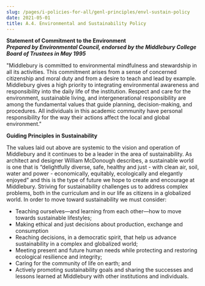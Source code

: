 ```yaml
---
slug: /pages/i-policies-for-all/genl-principles/envl-sustain-policy
date: 2021-05-01
title: A.4. Environmental and Sustainability Policy
---
```

**Statement of Commitment to the Environment**  
_**Prepared by Environmental Council, endorsed by the Middlebury College Board of Trustees in May 1995**_

"Middlebury is committed to environmental mindfulness and stewardship in all its activities. This commitment arises from a sense of concerned citizenship and moral duty and from a desire to teach and lead by example. Middlebury gives a high priority to integrating environmental awareness and responsibility into the daily life of the institution. Respect and care for the environment, sustainable living, and intergenerational responsibility are among the fundamental values that guide planning, decision-making, and procedures. All individuals in this academic community have personal responsibility for the way their actions affect the local and global environment."

**Guiding Principles in Sustainability**

The values laid out above are systemic to the vision and operation of Middlebury and it continues to be a leader in the area of sustainability. As architect and designer William McDonough describes, a sustainable world is one that is “delightfully diverse, safe, healthy and just - with clean air, soil, water and power - economically, equitably, ecologically and elegantly enjoyed” and this is the type of future we hope to create and encourage at Middlebury. Striving for sustainability challenges us to address complex problems, both in the curriculum and in our life as citizens in a globalized world. In order to move toward sustainability we must consider:

*   Teaching ourselves—and learning from each other—how to move towards sustainable lifestyles;
*   Making ethical and just decisions about production, exchange and consumption
*   Reaching decisions, in a democratic spirit, that help us advance sustainability in a complex and globalized world;
*   Meeting present and future human needs while protecting and restoring ecological resilience and integrity;
*   Caring for the community of life on earth; and
*   Actively promoting sustainability goals and sharing the successes and lessons learned at Middlebury with other institutions and individuals.
